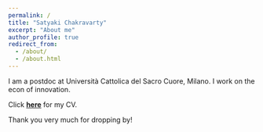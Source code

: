 ```yaml
---
permalink: /
title: "Satyaki Chakravarty"
excerpt: "About me"
author_profile: true
redirect_from: 
  - /about/
  - /about.html
---
```


I am a postdoc at Università Cattolica del Sacro Cuore, Milano. I work on the econ of innovation.

Click [**here**](https://satyaki4.github.io/files/satyaki_CV.pdf) for my CV.

Thank you very much for dropping by!
